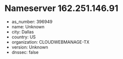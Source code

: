 # Nameserver 162.251.146.91

* as_number: 396949
* name: Unknown
* city: Dallas
* country: US
* organization: CLOUDWEBMANAGE-TX
* version: Unknown
* dnssec: false
